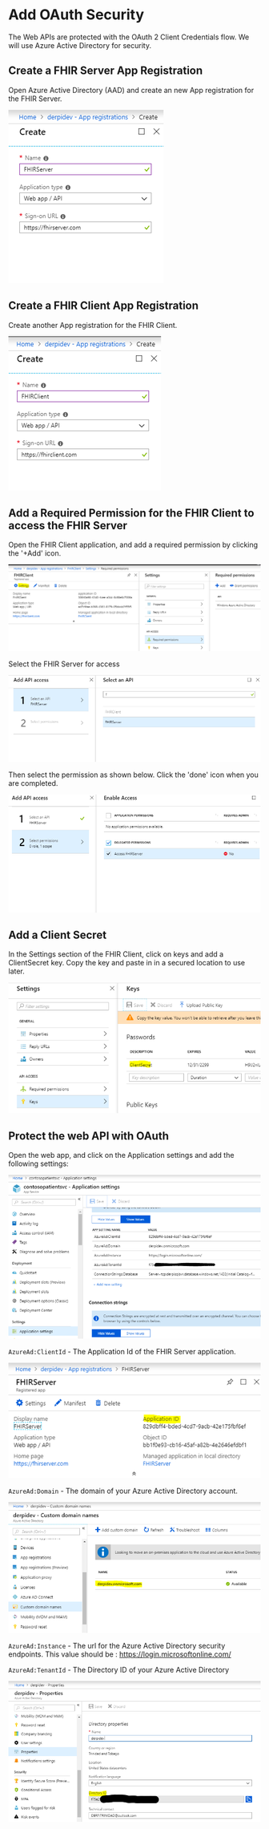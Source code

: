 # Add OAuth Security

The Web APIs are protected with the OAuth 2 Client Credentials flow. We will use Azure Active Directory for security.

## Create a FHIR Server App Registration

Open Azure Active Directory \(AAD\) and create an new App registration for the FHIR Server.

![](../.gitbook/assets/aad_fhirserver.PNG)

## Create a FHIR Client App Registration

Create another App registration for the FHIR Client.

![](../.gitbook/assets/aad_fhirclient.PNG)

## Add a Required Permission for the FHIR Client to access the FHIR Server

Open the FHIR Client application, and add a required permission by clicking the '+Add' icon.

![](../.gitbook/assets/aad_req_permissions.PNG)

Select the FHIR Server for access

![](../.gitbook/assets/aad_selectapi.PNG)

Then select the permission as shown below. Click the 'done' icon when you are completed.

![](../.gitbook/assets/aad_selectpermission.PNG)

## Add a Client Secret

In the Settings section of the FHIR Client, click on keys and add a ClientSecret key. Copy the key and paste in in a secured location to use later.

![](../.gitbook/assets/aad_clientsecret.PNG)

## Protect the web API with OAuth

Open the web app, and click on the Application settings and add the following settings:

![](../.gitbook/assets/aad_config%20%281%29.PNG)

`AzureAd:ClientId` - The Application Id of the FHIR Server application.

![](../.gitbook/assets/aad_clientid.PNG)

  
`AzureAd:Domain` - The domain of your Azure Active Directory account.

![](../.gitbook/assets/aad_domain.PNG)

`AzureAd:Instance` - The url for the Azure Active Directory security endpoints. This value should be : https://login.microsoftonline.com/

`AzureAd:TenantId` - The Directory ID of your Azure Active Directory

![](../.gitbook/assets/aad_tenantid.PNG)

